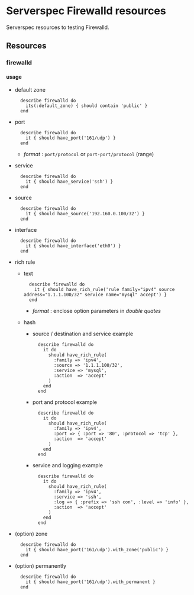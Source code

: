 # Serverspec Firewalld resources
Serverspec resources to testing Firewalld.

## Resources

### firewalld

#### usage

* default zone

        describe firewalld do
          its(:default_zone) { should contain 'public' }
        end

* port

        describe firewalld do
          it { should have_port('161/udp') }
        end

    * *format* : `port/protocol` or `port-port/protocol` (range)

* service

        describe firewalld do
          it { should have_service('ssh') }
        end

* source

        describe firewalld do
          it { should have_source('192.160.0.100/32') }
        end

* interface

        describe firewalld do
          it { should have_interface('eth0') }
        end

* rich rule

    * text

            describe firewalld do
              it { should have_rich_rule('rule family="ipv4" source address="1.1.1.100/32" service name="mysql" accept') }
            end

        * *format* : enclose option parameters in *double quates*

    * hash

        * source / destination and service example

                describe firewalld do
                  it do
                    should have_rich_rule(
                      :family => 'ipv4',
                      :source => '1.1.1.100/32',
                      :service => 'mysql',
                      :action  => 'accept'
                    )
                  end
                end

        * port and protocol example

                describe firewalld do
                  it do
                    should have_rich_rule(
                      :family => 'ipv4',
                      :port => { :port => '80', :protocol => 'tcp' },
                      :action  => 'accept'
                    )
                  end
                end

        * service and logging example

                describe firewalld do
                  it do
                    should have_rich_rule(
                      :family => 'ipv4',
                      :service => 'ssh',
                      :log => { :prefix => 'ssh con', :level => 'info' },
                      :action  => 'accept'
                    )
                  end
                end

* (option) zone

        describe firewalld do
          it { should have_port('161/udp').with_zone('public') }
        end

* (option) permanently

        describe firewalld do
          it { should have_port('161/udp').with_permanent }
        end
